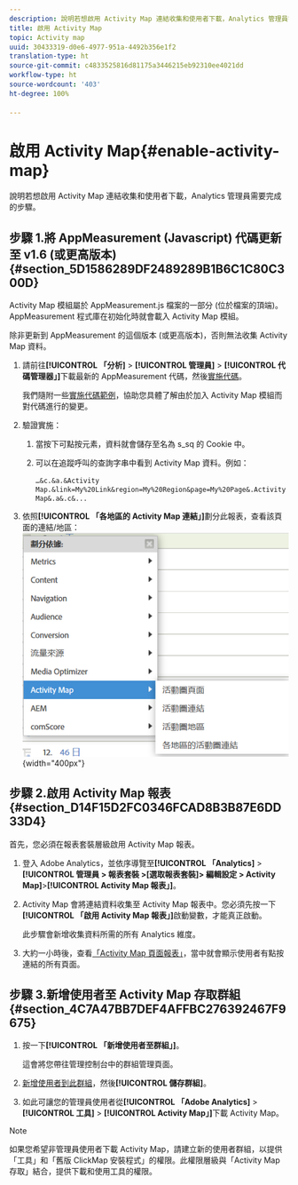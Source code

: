 ```yaml
---
description: 說明若想啟用 Activity Map 連結收集和使用者下載，Analytics 管理員需要完成的步驟。
title: 啟用 Activity Map
topic: Activity map
uuid: 30433319-d0e6-4977-951a-4492b356e1f2
translation-type: ht
source-git-commit: c4833525816d81175a3446215eb92310ee4021dd
workflow-type: ht
source-wordcount: '403'
ht-degree: 100%

---
```



# 啟用 Activity Map{#enable-activity-map}

說明若想啟用 Activity Map 連結收集和使用者下載，Analytics 管理員需要完成的步驟。

## 步驟 1.將 AppMeasurement (Javascript) 代碼更新至 v1.6 (或更高版本) {#section_5D1586289DF2489289B1B6C1C80C300D}

Activity Map 模組屬於 AppMeasurement.js 檔案的一部分 (位於檔案的頂端)。AppMeasurement 程式庫在初始化時就會載入 Activity Map 模組。

除非更新到 AppMeasurement 的這個版本 (或更高版本)，否則無法收集 Activity Map 資料。

1. 請前往&#x200B;**[!UICONTROL 「分析]** > **[!UICONTROL 管理員]** > **[!UICONTROL 代碼管理器」]**&#x200B;下載最新的 AppMeasurement 代碼，然後[實施代碼](https://docs.adobe.com/content/help/zh-Hant/analytics/implementation/js/overview.html)。

   我們隨附一些[實施代碼範例](/help/analyze/activity-map/activitymap-getting-started/activitymap-getting-started-admins/activitymap-sample-implementation-code.md)，協助您具體了解由於加入 Activity Map 模組而對代碼進行的變更。

1. 驗證實施：

   1. 當按下可點按元素，資料就會儲存至名為 s_sq 的 Cookie 中。
   1. 可以在追蹤呼叫的查詢字串中看到 Activity Map 資料。例如：

      ```
      …&c.&a.&Activity Map.&link=My%20Link&region=My%20Region&page=My%20Page&.Activity Map&.a&.c&...
      ```

1. 依照&#x200B;**[!UICONTROL 「各地區的 Activity Map 連結」]**&#x200B;劃分此報表，查看該頁面的連結/地區：![](assets/am_breakdown.png){width=&quot;400px&quot;}

## 步驟 2.啟用 Activity Map 報表 {#section_D14F15D2FC0346FCAD8B3B87E6DD33D4}

首先，您必須在報表套裝層級啟用 Activity Map 報表。

1. 登入 Adobe Analytics，並依序導覽至&#x200B;**[!UICONTROL 「Analytics]** > **[!UICONTROL 管理員 > 報表套裝 >[選取報表套裝]> 編輯設定 > Activity Map]**>**[!UICONTROL  Activity Map 報表」]**。
1. Activity Map 會將連結資料收集至 Activity Map 報表中。您必須先按一下&#x200B;**[!UICONTROL 「啟用 Activity Map 報表」]**&#x200B;啟動變數，才能真正啟動。

   此步驟會新增收集資料所需的所有 Analytics 維度。

1. 大約一小時後，查看[「Activity Map 頁面報表」](/help/analyze/activity-map/activitymap-reporting-analytics.md)，當中就會顯示使用者有點按連結的所有頁面。

## 步驟 3.新增使用者至 Activity Map 存取群組 {#section_4C7A47BB7DEF4AFFBC276392467F9675}

1. 按一下&#x200B;**[!UICONTROL 「新增使用者至群組」]**。

   這會將您帶往管理控制台中的群組管理頁面。

1. [新增使用者到此群組](https://docs.adobe.com/content/help/zh-Hant/analytics/admin/user-product-management/user-groups/groups.html)，然後&#x200B;**[!UICONTROL 儲存群組]**。

1. 如此可讓您的管理員使用者從&#x200B;**[!UICONTROL 「Adobe Analytics]** > **[!UICONTROL 工具]** > **[!UICONTROL Activity Map」]**&#x200B;下載 Activity Map。

>[!NOTE]
>
> 如果您希望非管理員使用者下載 Activity Map，請建立新的使用者群組，以提供「工具」和「舊版 ClickMap 安裝程式」的權限。此權限層級與「Activity Map 存取」結合，提供下載和使用工具的權限。
